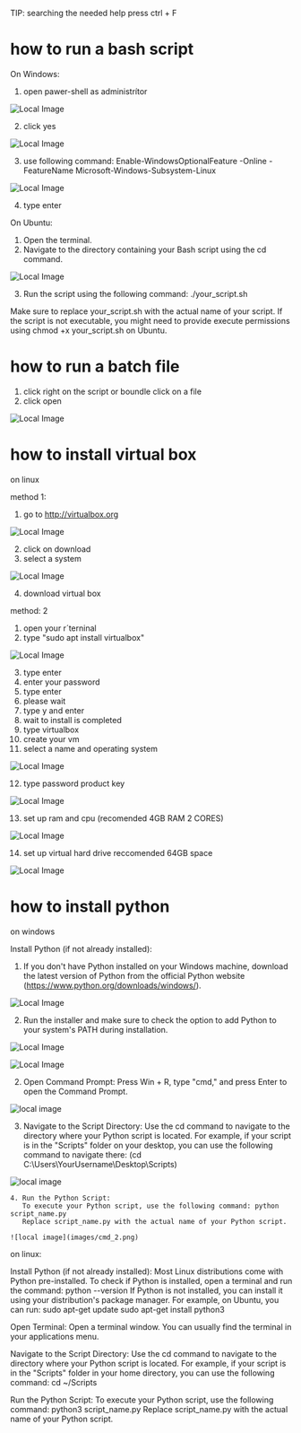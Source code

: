 
 TIP: searching the needed help press ctrl + F

# how to run a bash script
On Windows:
1. open pawer-shell as administrítor

![Local Image](images/pawershell_openr.jpg)

2. click yes

![Local Image](images/yes.png)

3. use following command: Enable-WindowsOptionalFeature -Online -FeatureName Microsoft-Windows-Subsystem-Linux

![Local Image](images/command.webp)

4. type enter

On Ubuntu:
1. Open the terminal.
2. Navigate to the directory containing your Bash script using the cd command.

![Local Image](images/chmod.jpg)

3. Run the script using the following command: ./your_script.sh

Make sure to replace your_script.sh with the actual name of your script. If the script is not executable, you might need to provide execute permissions using chmod +x your_script.sh on Ubuntu.

# how to run a batch file
1. click right on the script or boundle click on a file
2. click open 

![Local Image](images/open.jpg)

# how to install virtual box

  on linux
  
  method 1:
  1. go to http://virtualbox.org

  ![Local Image](images/virtualbox_web.png)
  
  2. click on download
  3. select a system

  ![Local Image](images/download_page.png)

  4. download virtual box
  
   method: 2

   1. open your r´terninal
   2. type "sudo apt install virtualbox"

   ![Local Image](images/install_virtualbox.jpg)

   3. type enter
   4. enter your password
   5. type enter
   6. please wait
   7. type y and enter
   8. wait to install is completed
   9. type virtualbox
   10. create your vm
   11. select a name and operating system
   
   ![Local Image](images/vm.png)

   12. type password product key

   ![Local Image](images/create-vm-2.png)

   13. set up ram and cpu (recomended 4GB RAM 2 CORES)
  
   ![Local Image](images/create-vm-3.png)

   14.  set up virtual hard drive reccomended 64GB space

   ![Local Image](images/create-vm-4.png)

   # how to install python
   on windows

   Install Python (if not already installed):
   1. If you don't have Python installed on your Windows machine, download the latest version of Python from the official Python website (https://www.python.org/downloads/windows/).
   
   ![Local Image](images/py_install.png)

   2. Run the installer and make sure to check the option to add Python to your system's PATH during installation.

   ![Local Image](images/python_install.png)

   ![Local Image](images/installation_done.png)

   2. Open Command Prompt:
      Press Win + R, type "cmd," and press Enter to open the Command Prompt.

   ![local image](images/run.png)

   3. Navigate to the Script Directory:
      Use the cd command to navigate to the directory where your Python script is located. For example, if your script is in the "Scripts" folder on your desktop, you can use the following command to navigate there: (cd C:\Users\YourUsername\Desktop\Scripts)

   ![local image](images/cmd.png)

    4. Run the Python Script:
       To execute your Python script, use the following command: python script_name.py
       Replace script_name.py with the actual name of your Python script.

    ![local image](images/cmd_2.png)

   on linux:

Install Python (if not already installed):
Most Linux distributions come with Python pre-installed. To check if Python is installed, open a terminal and run the command:
python --version
If Python is not installed, you can install it using your distribution's package manager. For example, on Ubuntu, you can run:
sudo apt-get update
sudo apt-get install python3

Open Terminal:
Open a terminal window. You can usually find the terminal in your applications menu.

Navigate to the Script Directory:
Use the cd command to navigate to the directory where your Python script is located. For example, if your script is in the "Scripts" folder in your home directory, you can use the following command:
cd ~/Scripts

Run the Python Script:
To execute your Python script, use the following command:
python3 script_name.py
Replace script_name.py with the actual name of your Python script.